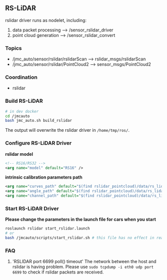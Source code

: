 
## RS-LiDAR
rslidar driver runs as nodelet, including:
1. data packet processing --> /sensor_rslidar_driver
2. point cloud generation --> /sensor_rslidar_convert

### Topics
* /jmc_auto/sensor/rslidar/rslidarScan --> rslidar_msgs/rslidarScan
* /jmc_auto/sensor/rslidar/PointCloud2 --> sensor_msgs/PointCloud2

### Coordination
* rslidar

### Build RS-LiDAR

```bash
# in dev docker
cd /jmcauto
bash jmc_auto.sh build_rslidar
```
The output will overwrite the rslidar driver in `/home/tmp/ros/`.


### Configure RS-LiDAR Driver
**rslidar model**
```xml
<!-- RS16/RS32 -->
<arg name="model" default="RS16" />
```
**intrinsic calibration parameters path**
```xml
<arg name="curves_path" default="$(find rslidar_pointcloud)/data/rs_lidar_16/curves.csv"/>
<arg name="angle_path" default="$(find rslidar_pointcloud)/data/rs_lidar_16/angle.csv"/>
<arg name="channel_path" default="$(find rslidar_pointcloud)/data/rs_lidar_16/ChannelNum.csv"/>
```

### Start RS-LiDAR Driver
**Please change the parameters in the launch file for cars when you start**
```bash
roslaunch rslidar start_rslidar.launch
# or
bash /jmcauto/scripts/start_rslidar.sh # this file has no effect in reality
```

### FAQ
1. 'RSLIDAR port 6699 poll() timeout'
	The network between the host and rslidar is having problem. Please use `sudo tcpdump -i eth0 udp port 6699` to check if rslidar packets are received.
